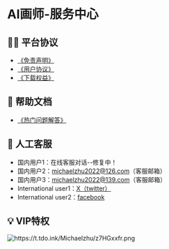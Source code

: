 # AI画师-服务中心
## 👨‍💻 平台协议

- <a href="https://docs.qq.com/doc/p/7b8777d1a7858b26dde3bf2da20a031d68cd45db">《免责声明》</a>
- <a href="https://docs.qq.com/doc/p/d7a5ed6e36c4710454b50662ffbe4bcb99ba471f?u=3db57e6c816a428083f60f832acc8120">《用户协议》</a>
- <a href="https://docs.qq.com/doc/p/3187b051cb697eb810a8bb10eb840a28e8ab659b">《下载权益》</a>

## 🚀 帮助文档

- <a href="https://docs.qq.com/doc/p/6d62fc41adeea9f9a0e1975d1cb8f7277b2293df">《热门问题解答》</a>

## 💁 人工客服

- 国内用户1：在线客服对话--修复中！
- 国内用户2：michaelzhu2022@126.com（客服邮箱）
- 国内用户3：michaelzhu2022@139.com（客服邮箱）
- International user1：<a href="https://twitter.com/zhuMichael47208">X（twitter）</a>
- International user2：<a href="https://www.facebook.com/profile.php?id=100094452263754">facebook</a>


## 💡 VIP特权
<img src="https://t.tdo.ink/Michaelzhu/z7HGxxfr.png" alt="https://t.tdo.ink/Michaelzhu/z7HGxxfr.png" />






